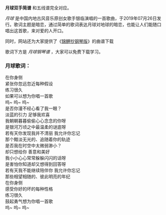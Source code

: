 

**月球双手简谱** 和五线谱完全对应。

_月球_
是中国内地古风音乐原创女歌手银临演唱的一首歌曲，于2019年07月26日发行。歌词主题是暗恋，通过简单的歌词表达月球对地球的暗恋，也能让人们能随口唱出这首歌，来对爱的人开口。

同时，网站还为大家提供了《[锦鲤抄钢琴版](Music-2762-锦鲤抄钢琴版.html "锦鲤抄钢琴版")》的曲谱下载

歌词下方是 _月球钢琴谱_ ，大家可以免费下载学习。

### 月球歌词：

在你身侧  
紧张你忽远忽近每种假设  
练习很久  
如果可以想为你唱一首歌  
呜~ 呜~ 呜~  
是否你漫不经心看了我一眼？  
淡蓝的引力 足够我欢喜  
我朝朝暮暮偷偷心心念念的你呀  
是银河万顷之中最温柔的谜底呀  
若有天你发现我并不清丽 我允许你忘记  
那个黯淡无光的、追随着你的轨迹  
是否我在时空中太微弱渺小？  
却只想给你 善意和美好  
我小小心心常常躲躲闪闪的话呀  
是害怕你知道却又想得到回答呀  
若有天我不能继续陪伴你 我允许你忘记  
那些相望相随的、彼此明亮的年纪  
在你身侧  
感受你好的坏的每种性格  
练习很久  
鼓起勇气想为你唱一首歌  
呜~ 呜~ 呜~

